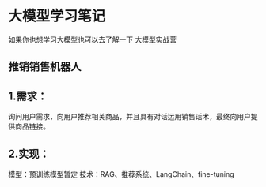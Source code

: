 # 大模型学习笔记
如果你也想学习大模型也可以去了解一下 [大模型实战营](https://github.com/InternLM/Tutorial)
## 推销销售机器人
## 1.需求：
询问用户需求，向用户推荐相关商品，并且具有对话运用销售话术，最终向用户提供商品链接。
## 2.实现：
模型：预训练模型暂定
技术：RAG、推荐系统、LangChain、fine-tuning

